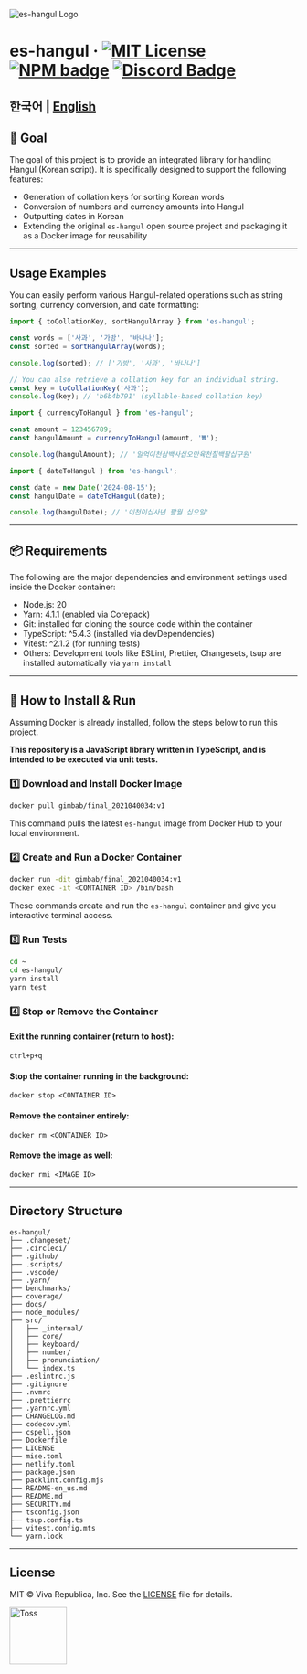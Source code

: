 ![es-hangul Logo](https://github.com/toss/es-hangul/assets/69495129/433ddc8c-b32d-4c4c-8b60-5cc9cbe315d3)

# es-hangul &middot; [![MIT License](https://img.shields.io/badge/license-MIT-blue.svg)](https://github.com/toss/slash/blob/main/LICENSE)  [![NPM badge](https://img.shields.io/npm/v/es-hangul?logo=npm)](https://www.npmjs.com/package/es-hangul)  [![Discord Badge](https://discord.com/api/guilds/1281071127052943361/widget.png?style=shield)](https://discord.gg/vGXbVjP2nY)

한국어 | [English](https://github.com/toss/es-hangul/blob/main/README-en_us.md)  
------------------------------------------

## 🥅 Goal

The goal of this project is to provide an integrated library for handling Hangul (Korean script). It is specifically designed to support the following features:

- Generation of collation keys for sorting Korean words  
- Conversion of numbers and currency amounts into Hangul  
- Outputting dates in Korean  
- Extending the original `es-hangul` open source project and packaging it as a Docker image for reusability  

---

## Usage Examples

You can easily perform various Hangul-related operations such as string sorting, currency conversion, and date formatting:

```ts
import { toCollationKey, sortHangulArray } from 'es-hangul';

const words = ['사과', '가방', '바나나'];
const sorted = sortHangulArray(words);

console.log(sorted); // ['가방', '사과', '바나나']

// You can also retrieve a collation key for an individual string.
const key = toCollationKey('사과');
console.log(key); // 'b6b4b791' (syllable-based collation key)
```

```ts
import { currencyToHangul } from 'es-hangul';

const amount = 123456789;
const hangulAmount = currencyToHangul(amount, '₩');

console.log(hangulAmount); // '일억이천삼백사십오만육천칠백팔십구원'
```

```ts
import { dateToHangul } from 'es-hangul';

const date = new Date('2024-08-15');
const hangulDate = dateToHangul(date);

console.log(hangulDate); // '이천이십사년 팔월 십오일'
```

---

## 📦 Requirements

The following are the major dependencies and environment settings used inside the Docker container:

- Node.js: 20  
- Yarn: 4.1.1 (enabled via Corepack)  
- Git: installed for cloning the source code within the container  
- TypeScript: ^5.4.3 (installed via devDependencies)  
- Vitest: ^2.1.2 (for running tests)  
- Others: Development tools like ESLint, Prettier, Changesets, tsup are installed automatically via `yarn install`  

---

## 🐳 How to Install & Run

Assuming Docker is already installed, follow the steps below to run this project.

**This repository is a JavaScript library written in TypeScript, and is intended to be executed via unit tests.**

### 1️⃣ Download and Install Docker Image

```bash
docker pull gimbab/final_2021040034:v1
```

This command pulls the latest `es-hangul` image from Docker Hub to your local environment.

### 2️⃣ Create and Run a Docker Container

```bash
docker run -dit gimbab/final_2021040034:v1
docker exec -it <CONTAINER ID> /bin/bash
```

These commands create and run the `es-hangul` container and give you interactive terminal access.

### 3️⃣ Run Tests

```bash
cd ~
cd es-hangul/
yarn install
yarn test
```

### 4️⃣ Stop or Remove the Container

#### Exit the running container (return to host):
```
ctrl+p+q
```

#### Stop the container running in the background:
```
docker stop <CONTAINER ID>
```

#### Remove the container entirely:
```
docker rm <CONTAINER ID>
```

#### Remove the image as well:
```
docker rmi <IMAGE ID>
```

---

## Directory Structure

```
es-hangul/
├── .changeset/
├── .circleci/
├── .github/
├── .scripts/
├── .vscode/
├── .yarn/
├── benchmarks/
├── coverage/
├── docs/
├── node_modules/
├── src/
│   ├── _internal/
│   ├── core/
│   ├── keyboard/
│   ├── number/
│   ├── pronunciation/
│   └── index.ts
├── .eslintrc.js
├── .gitignore
├── .nvmrc
├── .prettierrc
├── .yarnrc.yml
├── CHANGELOG.md
├── codecov.yml
├── cspell.json
├── Dockerfile
├── LICENSE
├── mise.toml
├── netlify.toml
├── package.json
├── packlint.config.mjs
├── README-en_us.md
├── README.md
├── SECURITY.md
├── tsconfig.json
├── tsup.config.ts
├── vitest.config.mts
└── yarn.lock
```

---

## License

MIT © Viva Republica, Inc. See the [LICENSE](https://github.com/toss/es-hangul/blob/main/LICENSE) file for details.

<a title="Toss" href="https://toss.im">
  <picture>
    <source media="(prefers-color-scheme: dark)" srcset="https://static.toss.im/logos/png/4x/logo-toss-reverse.png">
    <img alt="Toss" src="https://static.toss.im/logos/png/4x/logo-toss.png" width="100">
  </picture>
</a>
